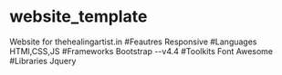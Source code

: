# website_template
Website for thehealingartist.in
#Feautres
Responsive
#Languages
HTMl,CSS,JS
#Frameworks 
Bootstrap --v4.4
#Toolkits
Font Awesome 
#Libraries
Jquery 

